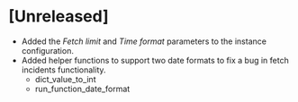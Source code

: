 # [Unreleased]
- Added the *Fetch limit* and *Time format* parameters to the instance configuration.
- Added helper functions to support two date formats to fix a bug in fetch incidents functionality.
  - dict_value_to_int
  - run_function_date_format